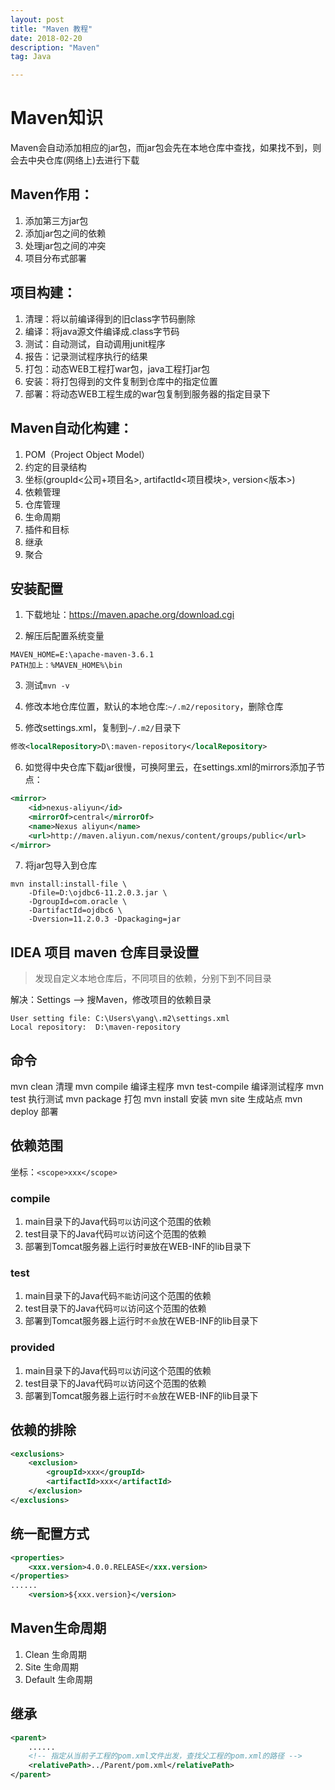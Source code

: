 ```yaml
---
layout: post
title: "Maven 教程"
date: 2018-02-20
description: "Maven"
tag: Java

---
```


# Maven知识

Maven会自动添加相应的jar包，而jar包会先在本地仓库中查找，如果找不到，则会去中央仓库(网络上)去进行下载

## Maven作用：
1. 添加第三方jar包
2. 添加jar包之间的依赖
3. 处理jar包之间的冲突
4. 项目分布式部署

## 项目构建：
1. 清理：将以前编译得到的旧class字节码删除
2. 编译：将java源文件编译成.class字节码
3. 测试：自动测试，自动调用junit程序
4. 报告：记录测试程序执行的结果
5. 打包：动态WEB工程打war包，java工程打jar包
6. 安装：将打包得到的文件复制到仓库中的指定位置
7. 部署：将动态WEB工程生成的war包复制到服务器的指定目录下

## Maven自动化构建：
1. POM（Project Object Model）
2. 约定的目录结构
3. 坐标(groupId<公司+项目名>, artifactId<项目模块>, version<版本>)
4. 依赖管理
5. 仓库管理
6. 生命周期
7. 插件和目标
8. 继承
9. 聚合

## 安装配置

1. 下载地址：https://maven.apache.org/download.cgi

2. 解压后配置系统变量

```
MAVEN_HOME=E:\apache-maven-3.6.1
PATH加上：%MAVEN_HOME%\bin
```

3. 测试`mvn -v`

4. 修改本地仓库位置，默认的本地仓库:`~/.m2/repository`，删除仓库

5. 修改settings.xml，复制到`~/.m2/`目录下

```xml
修改<localRepository>D\:maven-repository</localRepository>
```

6. 如觉得中央仓库下载jar很慢，可换阿里云，在settings.xml的mirrors添加子节点：

```xml
<mirror>  
    <id>nexus-aliyun</id>  
    <mirrorOf>central</mirrorOf>    
    <name>Nexus aliyun</name>  
    <url>http://maven.aliyun.com/nexus/content/groups/public</url>  
</mirror> 
```

7. 将jar包导入到仓库

```
mvn install:install-file \
	-Dfile=D:\ojdbc6-11.2.0.3.jar \
	-DgroupId=com.oracle \
	-DartifactId=ojdbc6 \
	-Dversion=11.2.0.3 -Dpackaging=jar
```

## IDEA 项目 maven 仓库目录设置

> 发现自定义本地仓库后，不同项目的依赖，分别下到不同目录

解决：Settings --> 搜Maven，修改项目的依赖目录

```
User setting file: C:\Users\yang\.m2\settings.xml
Local repository:  D:\maven-repository
```


## 命令
mvn clean           清理
mvn compile         编译主程序
mvn test-compile    编译测试程序
mvn test            执行测试
mvn package         打包
mvn install         安装
mvn site            生成站点
mvn deploy          部署

## 依赖范围
坐标：`<scope>xxx</scope>`
### compile
1. main目录下的Java代码`可以`访问这个范围的依赖
2. test目录下的Java代码`可以`访问这个范围的依赖
3. 部署到Tomcat服务器上运行时`要`放在WEB-INF的lib目录下

### test
1. main目录下的Java代码`不能`访问这个范围的依赖
2. test目录下的Java代码`可以`访问这个范围的依赖
3. 部署到Tomcat服务器上运行时`不会`放在WEB-INF的lib目录下

### provided
1. main目录下的Java代码`可以`访问这个范围的依赖
2. test目录下的Java代码`可以`访问这个范围的依赖
3. 部署到Tomcat服务器上运行时`不会`放在WEB-INF的lib目录下


## 依赖的排除
```xml
<exclusions>
	<exclusion>
		<groupId>xxx</groupId>
		<artifactId>xxx</artifactId>
	</exclusion>
</exclusions>
```


## 统一配置方式
```xml
<properties>
	<xxx.version>4.0.0.RELEASE</xxx.version>
</properties>
......
	<version>${xxx.version}</version>
```


## Maven生命周期
1. Clean 生命周期
2. Site 生命周期
3. Default 生命周期


## 继承
```xml
<parent>
	......
	<!-- 指定从当前子工程的pom.xml文件出发，查找父工程的pom.xml的路径 -->
	<relativePath>../Parent/pom.xml</relativePath>
</parent>
```


